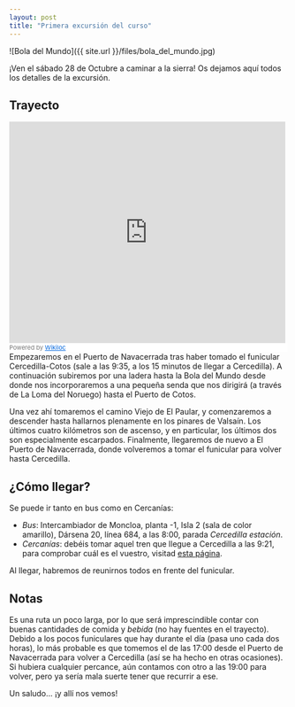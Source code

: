 ```yaml
---
layout: post
title: "Primera excursión del curso" 
---
```


![Bola del Mundo]({{ site.url }}/files/bola_del_mundo.jpg)

¡Ven el sábado 28 de Octubre a caminar a la sierra!
Os dejamos aquí todos los detalles de la excursión.

## Trayecto 
<div class="videoWrapper">
    <iframe frameBorder="0" scrolling="no" src="https://es.wikiloc.com/wikiloc/spatialArtifacts.do?event=view&id=20448737&measures=off&title=off&near=off&images=off&maptype=T" width="500" height="400"></iframe><div style="background-color:#fff;color:#777;font-size:11px;line-height:16px;">Powered by <a style="color:#06d;font-size:11px;line-height:16px;" target="_blank" href="https://es.wikiloc.com">Wikiloc</a></div>
</div>
Empezaremos en el Puerto de Navacerrada tras haber tomado el funicular Cercedilla-Cotos (sale a las 9:35, a los 15 minutos de llegar a Cercedilla). A continuación subiremos por una ladera hasta la Bola del Mundo desde donde nos incorporaremos a una pequeña senda que nos dirigirá (a través de La Loma del Noruego) hasta el Puerto de Cotos.

Una vez ahí tomaremos el camino Viejo de El Paular, y comenzaremos a descender hasta hallarnos plenamente en los pinares de Valsaín. Los últimos cuatro kilómetros son de ascenso, y en particular, los últimos dos son especialmente escarpados. Finalmente, llegaremos de nuevo a El Puerto de Navacerrada, donde volveremos a tomar el funicular para volver hasta Cercedilla. 

<!-- more -->

## ¿Cómo llegar?
Se puede ir tanto en bus como en Cercanías: 
- *Bus*: Intercambiador de Moncloa, planta -1, Isla 2 (sala de color amarillo), Dársena 20, línea 684, a las 8:00, parada *Cercedilla estación*. 
- *Cercanías*: debéis tomar aquel tren que llegue a Cercedilla a las 9:21, para comprobar cuál es el vuestro, visitad [esta página](http://www.renfe.com/viajeros/cercanias/madrid/).

Al llegar, habremos de reunirnos todos en frente del funicular. 
## Notas 
Es una ruta un poco larga, por lo que será imprescindible contar con buenas cantidades de comida y *bebida* (no hay fuentes en el trayecto). 
Debido a los pocos funiculares que hay durante el día (pasa uno cada dos horas), lo más probable es que tomemos el de las 17:00 desde el Puerto de Navacerrada para volver a Cercedilla (así se ha hecho en otras ocasiones). Si hubiera cualquier percance, aún contamos con otro a las 19:00 para volver, pero ya sería mala suerte tener que recurrir a ese. 

Un saludo... ¡y allí nos vemos!

